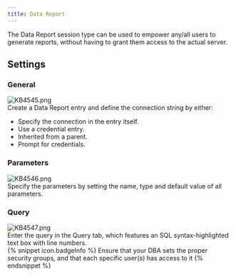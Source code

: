 ```yaml
---
title: Data Report
---
```

The Data Report session type can be used to empower any/all users to generate reports, without having to grant them access to the actual server.
## Settings
### General  
![KB4545.png](/img/en/kb/KB4545.png)  
Create a Data Report entry and define the connection string by either:  

* Specify the connection in the entry itself.
* Use a credential entry.
* Inherited from a parent.
* Prompt for credentials.
### Parameters  
![KB4546.png](/img/en/kb/KB4546.png)  
Specify the parameters by setting the name, type and default value of all parameters.
### Query
![KB4547.png](/img/en/kb/KB4547.png)  
Enter the query in the Query tab, which features an SQL syntax-highlighted text box with line numbers.  
{% snippet icon.badgeInfo %}
Ensure that your DBA sets the proper security groups, and that each specific user(s) has access to it
{% endsnippet %}
